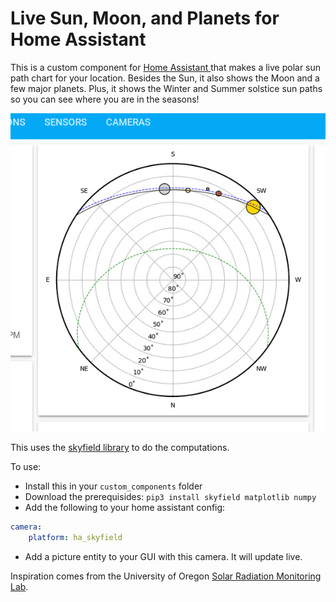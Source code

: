 # Live Sun, Moon, and Planets for Home Assistant

This is a custom component for [Home Assistant ](https://www.home-assistant.io/) 
that makes a live polar sun path chart for your location. Besides the Sun, it
also shows the Moon and a few major planets. Plus, it shows the Winter and Summer solstice sun paths so you can see where you are in the seasons!

![Screenshot of the skyfield](screenshot.png)

This uses the [skyfield library](https://rhodesmill.org/skyfield/) to do the computations. 

To use: 

* Install this in your `custom_components` folder
* Download the prerequisides: `pip3 install skyfield matplotlib numpy`
* Add the following to your home assistant config:
```yaml
camera:
    platform: ha_skyfield
```
* Add a picture entity to your GUI with this camera. It will update live.

Inspiration comes from the University of Oregon 
[Solar Radiation Monitoring Lab](http://solardat.uoregon.edu/PolarSunChartProgram.html).


